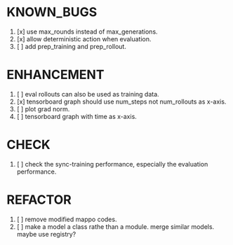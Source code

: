 # KNOWN_BUGS
1. [x] use max_rounds instead of max_generations.
2. [x] allow deterministic action when evaluation.
3. [ ] add prep_training and prep_rollout.

# ENHANCEMENT
1. [ ] eval rollouts can also be used as training data.
2. [x] tensorboard graph should use num_steps not num_rollouts as x-axis.
3. [ ] plot grad norm.
4. [ ] tensorboard graph with time as x-axis.

# CHECK
1. [ ] check the sync-training performance, especially the evaluation performance.

# REFACTOR
1. [ ] remove modified mappo codes.
2. [ ] make a model a class rathe than a module. merge similar models. maybe use registry?